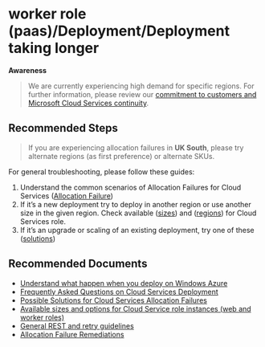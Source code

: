 <properties
	pageTitle="worker role (paas)/Deployment/Deployment taking longer"
	description="worker role (paas)/Deployment/Deployment taking longer"
	service="microsoft.classiccompute"
	resource="domainnames"
	authors="ChiragPavecha"
	ms.author="chiragpa"
	displayOrder=""
	selfHelpType="generic"
	supportTopicIds="32565476"
	resourceTags=""
	productPesIds="13185"
	cloudEnvironments="public, Fairfax, usnat, ussec"
	articleId="78d8ddfd-f265-4a78-ae69-7514b854ee36"
	ownershipId="Compute_CloudServices_Content"
/>

# worker role (paas)/Deployment/Deployment taking longer

**Awareness**

>We are currently experiencing high demand for specific regions. For further information, please review our [commitment to customers and Microsoft Cloud Services continuity](https://azure.microsoft.com/blog/update-2-on-microsoft-cloud-services-continuity/).<br>

## **Recommended Steps**

>If you are experiencing allocation failures in **UK South**, please try alternate regions (as first preference) or alternate SKUs.<br>

For general troubleshooting, please follow these guides:<br>

1. Understand the common scenarios of Allocation Failures for Cloud Services ([Allocation Failure](https://docs.microsoft.com/azure/cloud-services/cloud-services-allocation-failures#common-issues))<br>
2. If it’s a new deployment try to deploy in another region or use another size in the given region. Check available ([sizes](https://docs.microsoft.com/azure/cloud-services/cloud-services-sizes-specs)) and ([regions](https://azure.microsoft.com/global-infrastructure/services/?products=cloud-services)) for Cloud Services role.<br>
3. If it’s an upgrade or scaling of an existing deployment, try one of these ([solutions](https://docs.microsoft.com/azure/cloud-services/cloud-services-allocation-failures#solutions))<br>

## **Recommended Documents**

* [Understand what happen when you deploy on Windows Azure](http://stackoverflow.com/questions/30270136/why-azure-deployment-from-visual-studio-takes-so-long) <br>
* [Frequently Asked Questions on Cloud Services Deployment](https://docs.microsoft.com/azure/cloud-services/cloud-services-deployment-faq)<br>
* [Possible Solutions for Cloud Services Allocation Failures](https://docs.microsoft.com/azure/cloud-services/cloud-services-allocation-failures#solutions)<br>
* [Available sizes and options for Cloud Service role instances (web and worker roles)](https://docs.microsoft.com/azure/cloud-services/cloud-services-sizes-specs)<br>
* [General REST and retry guidelines](https://docs.microsoft.com/azure/architecture/best-practices/retry-service-specific#general-rest-and-retry-guidelines)<br>
* [Allocation Failure Remediations](https://azure.microsoft.com/blog/allocation-failure-and-remediation/)
